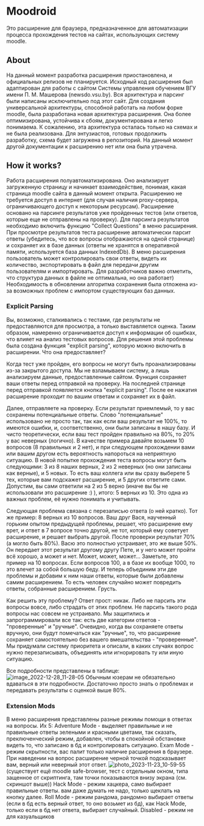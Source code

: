 # Moodroid
Это расширение для браузера, предназначенное для автоматизации процесса прохождения тестов на сайтах, использующих систему moodle.

## About
На данный момент разработка расширения приостановлена, и официальных релизов не планируется. Исходный код расширения был адаптирован для работы с сайтом Системы управления обучением ВГУ имени П. М. Машерова (newsdo.vsu.by). Вся архитектура и парсинг были написаны исключительно под этот сайт. Для создания универсальной архитектуры, способной работать на любом форке moodle, была разработана новая архитектура расширения. Она более оптимизирована, устойчива к сбоям, документирована и легко понимаема. К сожалению, эта архитектура осталась только на схемах и не была реализована. Для энтузиастов, готовых продолжить разработку, схема будет загружена в репозиторий. На данный момент другой документации к расширению нет или она была утрачена.

## How it works?
Работа расширения полуавтоматизирована. Оно анализирует загруженную страницу и начинает взаимодействие, понимая, какая страница moodle сайта в данный момент открыта. Расширению не требуется доступ в интернет (для случая наличия proxy-сервера, ограничивающего доступ к некоторым ресурсам). Расширение основано на парсинге результатов уже пройденных тестов (или ответов, которые еще не отправлены на проверку). Для парсинга результатов необходимо включить функцию "Collect Questions" в меню расширения. При просмотре результатов теста расширение автоматически парсит ответы (убедитесь, что все вопросы отображаются на одной странице) и сохраняет их в базе данных (ответы не хранятся в оперативной памяти, используется база данных IndexedDb). В меню расширения пользователь может контролировать свои ответы, видеть их количество, экспортировать в файл для передачи другим пользователям и импортировать. Для разработчиков важно отметить, что структура данных в файле не оптимальна, но она работает) Необходимость в обновлении алгоритма сохранения была отложена из-за возможных проблем с импортом существующих баз данных.

### Explicit Parsing
Вы, возможно, сталкивались с тестами, где результаты не предоставляются для просмотра, а только выставляется оценка. Таким образом, намеренно ограничивается доступ к информации об ошибках, что влияет на анализ тестовых вопросов. Для решения этой проблемы была создана функция "explicit parsing", которую можно включить в расширении. Что она предоставляет?

Когда тест уже пройден, его вопросы не могут быть проанализированы из-за закрытого доступа. Мы не взламываем систему, а лишь анализируем данные, предоставленные сайтом. Функция сохраняет ваши ответы перед отправкой на проверку. На последней странице перед отправкой появляется кнопка "explicit parsing". После ее нажатия расширение проходит по вашим ответам и сохраняет их в файл.

Далее, отправляете на проверку. Если результат приемлемый, то у вас сохранены потенциальные ответы. Слово "потенциальные" использовано не просто так, так как если ваш результат не 100%, то имеются ошибки, и, соответственно, они были записаны в нашу базу. И чисто теоретически, если ваш тест пройден правильно на 80%, то 20% у вас неверных (логично). В качестве примера давайте возьмем 10 вопросов (8 правильных и 2 нет), и при следующем прохождении вами или вашим другом есть вероятность напороться на неприятную ситуацию. В новой попытке прохождения теста вопросы могут быть следующими: 3 из 8 наших верных, 2 из 2 неверных (но они записаны как верные), и 5 новых. То есть ваш коллега или вы сразу выберете 5 тех, которые вам подскажет расширение, и 5 других ответите сами. Допустим, вы сами ответили на 2 из 5 верно (иначе вы бы не использовали это расширение :) ), итого: 5 верных из 10. Это одна из важных проблем, её нужно понимать и учитывать.

Следующая проблема связана с перезаписью ответа (о ней кратко). Тот же пример: 8 верных из 10 вопросов. Ваш друг Вася, наученный горьким опытом предыдущей проблемы, решает, что расширение ему врет, и ответ в 7 вопросе точно другой, не тот, который ему советует расширение, и решает выбрать другой. После проверки результат 70% (а могло быть 80%). Васю это полностью устраивает, это же выше 50%. Он передает этот результат другому другу Пете, и у него может пройти всё хорошо, а может и нет. Может, может, может... Заметьте, это пример на 10 вопросах. Если вопросов 100, а в базе их вообще 1000, то это влечет за собой большую беду. И теперь объединим эти две проблемы и добавим к ним наши ответы, которые были добавлены самим расширением. То есть человек случайно может повредить ответы, собранные расширением. Грусть.

Как решить эту проблему? Ответ прост: никак. Либо не парсить эти вопросы вовсе, либо страдать от этих проблем. Не парсить такого рода вопросы нас совсем не устраивало. Мы защитились и запрограммировали все так: есть две категории ответов - "проверенные" и "ручные". Очевидно, когда вы сохраняете ответы вручную, они будут помечаться как "ручные", то, что расширение сохраняет самостоятельно без вашего вмешательства - "проверенные". Мы придумали систему приоритета и описали, в каких случаях вопрос нужно перезаписывать, объединять или игнорировать ту или иную ситуацию.

Все подробности представлены в таблице:
![image_2022-12-28_11-28-05](https://github.com/qFamouse/Moodroid/assets/30534091/fc25ed63-8c08-46b0-8859-ce800c65fc29)
Обычным юзерам не обязательно вдаваться в эти подробности. Достаточно просто знать о проблемах и передавать результаты с оценкой выше 80%.

### Extension Mods
В меню расширения представлены разные режимы помощи в ответах на вопросы. Их 5:
Adventure Mode - выделяет правильные и не правильные ответы зелеными и красными цветами, так сказать, преключенческий режим, добавлен, чтобы в спокойной обстановке видеть то, что записано в бд и контролировать ситуацию.
Exam Mode - режим скрытности, вас палит только наличие расширения в браузере. При наведении на вопрос расширение черной точкой подсказывает вам, верный или неверный этот ответ.
![photo_2023-11-23_10-59-55](https://github.com/qFamouse/Moodroid/assets/30534091/8ff47e16-50d8-445e-9d28-42ed02f2eacd)
(существует ещё moodle safe-browser, тест с отдельным окном, типа защенное от скриптинга, там точки показываются внизу экрана (см. скриншот выше))
Hack Mode - режим хацкера, само выбирает правильные ответы. вам даже думать не надо, только щеклать на кнопку далее.
Roll Mode - режим рандома, рандомно выбирает ответы (если в бд есть верный ответ, то оно возьмет из бд), как Hack Mode, только если в бд нет ответа, выбирает случайный.
Disabled - режим не для казуальщиков
